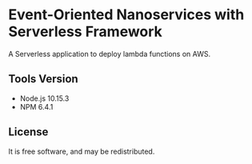 # Event-Oriented Nanoservices with Serverless Framework
A Serverless application to deploy lambda functions on AWS.

## Tools Version
 - Node.js 10.15.3
 - NPM 6.4.1
     
## License
It is free software, and may be redistributed.